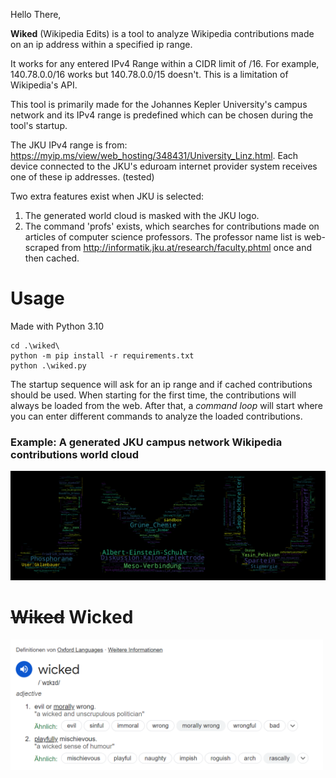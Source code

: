 Hello There,

**Wiked** (Wikipedia Edits) is a tool to analyze Wikipedia contributions made on an ip address within a specified ip range.

It works for any entered IPv4 Range within a CIDR limit of /16. 
For example, 140.78.0.0/16 works but 140.78.0.0/15 doesn't.
This is a limitation of Wikipedia's API.

This tool is primarily made for the Johannes Kepler University's campus network and its IPv4 range is predefined which can be chosen during the tool's startup. 

The JKU IPv4 range is from: https://myip.ms/view/web_hosting/348431/University_Linz.html.
Each device connected to the JKU's eduroam internet provider system receives one of these ip addresses. (tested)

Two extra features exist when JKU is selected: 
1. The generated world cloud is masked with the JKU logo.
2. The command 'profs' exists, which searches for contributions made on articles of computer science professors. The professor name list is web-scraped from http://informatik.jku.at/research/faculty.phtml once and then cached.

# Usage

Made with Python 3.10

```
cd .\wiked\
python -m pip install -r requirements.txt
python .\wiked.py
```

The startup sequence will ask for an ip range and if cached contributions should be used. When starting for the first time, the contributions will always be loaded from the web. After that, a *command loop* will start where you can enter different commands to analyze the loaded contributions.

### Example: A generated JKU campus network Wikipedia contributions world cloud
<img src="example_jku_cloud.png" width="750">

# ~~Wiked~~ Wicked
<img src="wicked.png" width="500">
